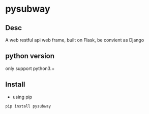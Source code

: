 # pysubway
## Desc
A web restful api web frame, built on Flask, be convient as Django
## python version
only support python3.+
## Install
+ using pip
```angular2
pip install pysubway
```